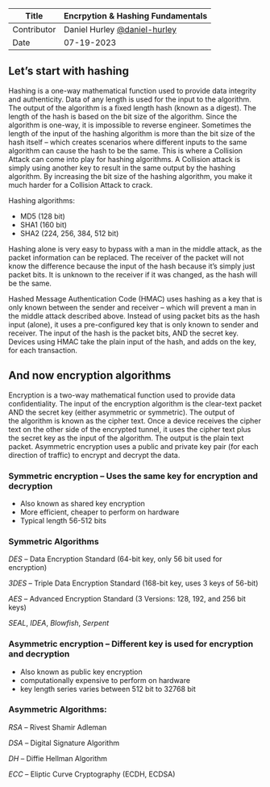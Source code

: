 Title | Encrpytion & Hashing Fundamentals
--- | ---
Contributor | Daniel Hurley [@daniel-hurley](https://github.com/daniel-hurley/)
Date | 07-19-2023

## Let’s start with hashing

Hashing is a one-way mathematical function used to provide data integrity and authenticity. Data of any length is used for the input to the algorithm. The output of the algorithm is a fixed length hash (known as a digest). The length of the hash is based on the bit size of the algorithm. Since the algorithm is one-way, it is impossible to reverse engineer. Sometimes the length of the input of the hashing algorithm is more than the bit size of the hash itself – which creates scenarios where different inputs to the same algorithm can cause the hash to be the same. This is where a Collision Attack can come into play for hashing algorithms. A Collision attack is simply using another key to result in the same output by the hashing algorithm. By increasing the bit size of the hashing algorithm, you make it much harder for a Collision Attack to crack.

Hashing algorithms:

- MD5 (128 bit)
- SHA1 (160 bit)
- SHA2 (224, 256, 384, 512 bit)

Hashing alone is very easy to bypass with a man in the middle attack, as the packet information can be replaced. The receiver of the packet will not know the difference because the input of the hash because it’s simply just packet bits. It is unknown to the receiver if it was changed, as the hash will be the same.

Hashed Message Authentication Code (HMAC) uses hashing as a key that is only known between the sender and receiver – which will prevent a man in the middle attack described above. Instead of using packet bits as the hash input (alone), it uses a pre-configured key that is only known to sender and receiver. The input of the hash is the packet bits, AND the secret key.  Devices using HMAC take the plain input of the hash, and adds on the key, for each transaction.

## And now encryption algorithms

Encryption is a two-way mathematical function used to provide data confidentiality. The input of the encryption algorithm is the clear-text packet AND the secret key (either asymmetric or symmetric). The output of the algorithm is known as the cipher text. Once a device receives the cipher text on the other side of the encrypted tunnel, it uses the cipher text plus the secret key as the input of the algorithm. The output is the plain text packet. Asymmetric encryption uses a public and private key pair (for each direction of traffic) to encrypt and decrypt the data.

### Symmetric encryption – Uses the same key for encryption and decryption

- Also known as shared key encryption
- More efficient, cheaper to perform on hardware
- Typical length 56-512 bits

### Symmetric Algorithms

*DES* – Data Encryption Standard (64-bit key, only 56 bit used for encryption)

*3DES* – Triple Data Encryption Standard (168-bit key, uses 3 keys of 56-bit)

*AES* – Advanced Encryption Standard (3 Versions: 128, 192, and 256 bit keys)

*SEAL*, *IDEA*, *Blowfish*, *Serpent*

### Asymmetric encryption – Different key is used for encryption and decryption

- Also known as public key encryption
- computationally expensive to perform on hardware
- key length series varies between 512 bit to 32768 bit

### Asymmetric Algorithms:

*RSA* – Rivest Shamir Adleman

*DSA* – Digital Signature Algorithm

*DH* – Diffie Hellman Algorithm

*ECC* – Eliptic Curve Cryptography (ECDH, ECDSA)
